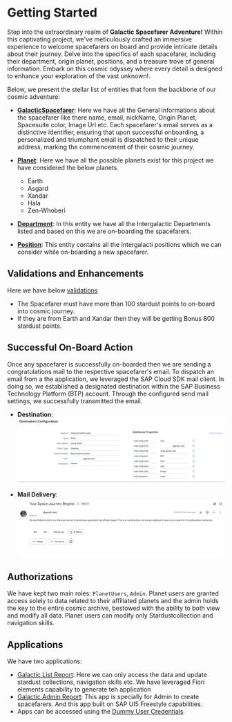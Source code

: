 # Getting Started

Step into the extraordinary realm of **Galactic Spacefarer Adventure!** Within this captivating project, we've meticulously crafted an immersive experience to welcome spacefarers on board and provide intricate details about their journey. Delve into the specifics of each spacefarer, including their department, origin planet, positions, and a treasure trove of general information. Embark on this cosmic odyssey where every detail is designed to enhance your exploration of the vast unknown!.

Below, we present the stellar list of entities that form the backbone of our cosmic adventure:

- **[GalacticSpacefarer](./db/data-model.cds)**: Here we have all the General informations about the spacefarer like there name, email, nickName, Origin Planet, Spacesuite color, Image Url etc. Each spacefarer's email serves as a distinctive identifier, ensuring that upon successful onboarding, a personalized and triumphant email is dispatched to their unique address, marking the commencement of their cosmic journey.

- **[Planet](./db/data-model.cds)**: Here we have all the possible planets exist for this project we have considered the below planets.
  - Earth
  - Asgard
  - Xandar
  - Hala
  - Zen-Whoberi
- **[Department](./db/data-model.cds)**: In this entity we have all the Intergalactic Departments listed and based on this we are on-boarding the spacefarers.

- **[Position](./db/data-model.cds)**: This entity contains all the Intergalacti positions which we can consider while on-boarding a new spacefarer.

## Validations and Enhancements

Here we have below [validations](./srv/src/controllers/galacticSpacefarerOperations.js)

- The Spacefarer must have more than 100 stardust points to on-board into cosmic journey.
- If they are from Earth and Xandar then they will be getting Bonus 800 stardust points.

## Successful On-Board Action

Once any spacefarer is successfully on-boarded then we are sending a congratulations mail to the respective spacefarer's email. To dispatch an email from a the application, we leveraged the SAP Cloud SDK mail client. In doing so, we established a designated destination within the SAP Business Technology Platform (BTP) account. Through the configured send mail settings, we successfully transmitted the email.

- **Destination**:
  ![alt text](./images/MaildestinationScreenshot.png)

- **Mail Delivery**:
  ![alt text](./images/MailScreenshot.png)

## Authorizations

We have kept two main roles: `PlanetUsers`, `Admin`. Planet users are granted access solely to data related to their affiliated planets and the admin holds the key to the entire cosmic archive, bestowed with the ability to both view and modify all data. Planet users can modify only Stardustcollection and navigation skills.

## Applications

We have two applications:

- [Galactic List Report](./app/galacticlistreport/webapp/index.html): Here we can only access the data and update stardust collections, navigation skills etc. We have leveraged Fiori elements capability to generate teh application
- [Galactic Admin Report](./app/galacticadmin/webapp/index.html): This app is specially for Admin to create spacefarers. And this app built on SAP UI5 Freestyle capabilities.
- Apps can be accessed using the [Dummy User Credentials](package.json).
